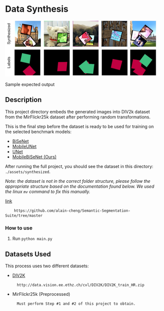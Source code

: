 # Data Synthesis

![synthesized](/docs/Images/synthesized.jpg)

Sample expected output

## Description
This project directory embeds the generated images into DIV2k dataset from the MirFlickr25k dataset after performing random transformations.

This is the final step before the dataset is ready to be used for training on the selected benchmark models:

- [BiSeNet](https://github.com/GeorgeSeif/Semantic-Segmentation-Suite/tree/master/models)
- [MobileUNet](https://github.com/GeorgeSeif/Semantic-Segmentation-Suite/tree/master/models)
- [UNet](https://github.com/alain-cheng/Semantic-Segmentation-Suite/tree/master/models)
- [MobileBiSeNet (Ours)](https://github.com/alain-cheng/Semantic-Segmentation-Suite/tree/master/models)

After running the full project, you should see the dataset in this directory: `./assets/synthesized`. 

*Note: the dataset is not in the correct folder structure, please follow the appropriate structure based on the documentation found below. We used the linux `mv` command to fix this manually.*

[link](https://github.com/alain-cheng/Semantic-Segmentation-Suite/tree/master)

        https://github.com/alain-cheng/Semantic-Segmentation-Suite/tree/master

### How to use
1. Run `python main.py`

## Datasets Used

This process uses two different datasets:

- [DIV2K](http://data.vision.ee.ethz.ch/cvl/DIV2K/DIV2K_train_HR.zip)

        http://data.vision.ee.ethz.ch/cvl/DIV2K/DIV2K_train_HR.zip

- MirFlickr25k (Preprocessed)

        Must perform Step #1 and #2 of this project to obtain.